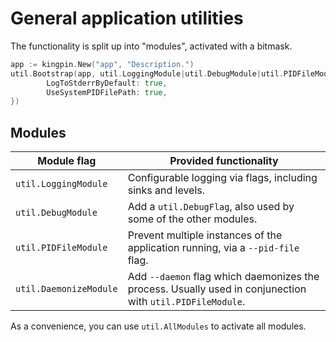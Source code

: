 # General application utilities

The functionality is split up into "modules", activated with a bitmask.

```go
app := kingpin.New("app", "Description.")
util.Bootstrap(app, util.LoggingModule|util.DebugModule|util.PIDFileModule|util.DaemonizeModule, &util.Options{
		LogToStderrByDefault: true,
		UseSystemPIDFilePath: true,
})
```

## Modules

| Module flag | Provided functionality |
|-------------|------------------------|
| `util.LoggingModule` | Configurable logging via flags, including sinks and levels. |
| `util.DebugModule` | Add a `util.DebugFlag`, also used by some of the other modules. |
| `util.PIDFileModule` | Prevent multiple instances of the application running, via a `--pid-file` flag. |
| `util.DaemonizeModule` | Add `--daemon` flag which daemonizes the process. Usually used in conjunection with `util.PIDFileModule`. |

As a convenience, you can use `util.AllModules` to activate all modules.
